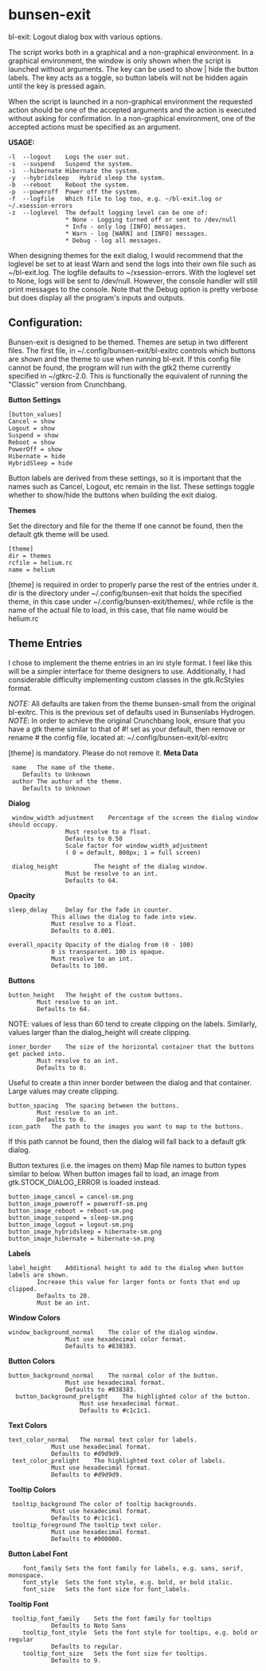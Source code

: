 # bunsen-exit

bl-exit:    Logout dialog box with various options.

The script works both in a graphical and a non-graphical environment. In a graphical environment, the window is only shown when the script is launched without arguments. The <Shift> key can be used to show | hide the button labels. The <Shift> key acts as a toggle, so button labels will not be hidden again until the <Shift> key is pressed again.  

When  the script is launched in a non-graphical environment the requested action should be one of the accepted arguments and the action is executed without asking for confirmation.
In a non-graphical environment, one of the accepted actions must be specified as an argument.

**USAGE:**  

	-l	--logout	Logs the user out.
	-s	--suspend	Suspend the system.
	-i	--hibernate	Hibernate the system.
	-y	--hybridsleep	Hybrid sleep the system.
	-b	--reboot	Reboot the system.
	-p	--poweroff	Power off the system.
	-f	--logfile	Which file to log too, e.g. ~/bl-exit.log or ~/.xsession-errors
	-z	--loglevel	The default logging level can be one of:
					* None - Logging turned off or sent to /dev/null
					* Info - only log [INFO] messages.
					* Warn - log [WARN] and [INFO] messages.
					* Debug - log all messages.
When designing themes for the exit dialog, I would recommend that the loglevel be set to at least Warn and send the logs into their own file such as ~/bl-exit.log. The logfile defaults to ~/xsession-errors. With the loglevel set to None, logs will be sent to /dev/null. However, the console handler will still print messages to the console. Note that the Debug option is pretty verbose but does display all the program's inputs and outputs. 
## Configuration:

Bunsen-exit is designed to be themed. Themes are setup in two different files. The first file, in ~/.config/bunsen-exit/bl-exitrc controls which buttons are shown and the theme to use when running bl-exit. If this config file cannot be found, the program will run with the gtk2 theme currently specified in ~/gtkrc-2.0. This is functionally the equivalent of running the "Classic" version from Crunchbang.

**Button Settings**

	[button_values] 
	Cancel = show 
	Logout = show 
	Suspend = show 
	Reboot = show 
	PowerOff = show 
	Hibernate = hide
	HybridSleep = hide

Button labels are derived from these settings, so it is important that the names such as Cancel, Logout, etc remain in the list. These settings toggle whether to show/hide the buttons when building the exit dialog.

**Themes**

Set the directory and file for the theme
If one cannot be found, then the default gtk theme will be used.

	[theme]
	dir = themes
	rcfile = helium.rc
	name = helium
[theme] is required in order to properly parse the rest of the entries under it. dir is the directory under ~/.config/bunsen-exit that holds the specified theme, in this case under ~/.config/bunsen-exit/themes/, while rcfile is the name of the actual file to load, in this case, that file name would be helium.rc

## Theme Entries
I chose to implement the theme entries in an ini style format. I feel like this will be a simpler interface for theme designers to use. Additionally, I had considerable difficulty implementing custom classes in the gtk.RcStyles format. 

*NOTE:* All defaults are taken from the theme bunsen-small from the original bl-exitrc. 
This is the previous set of defaults used in Bunsenlabs Hydrogen. 
*NOTE*: In order to achieve the original Crunchbang look, ensure that you have a gtk theme similar to that of #! set as your default, then remove or rename # the config file, located at: ~/.config/bunsen-exit/bl-exitrc

[theme] is mandatory. Please do not remove it. 
**Meta Data**
	
	 name	The name of the theme.
		Defaults to Unknown 
	 author	The author of the theme.
		Defaults to Unknown

**Dialog**

	 window_width adjustment	Percentage of the screen the dialog window should occupy. 
					Must resolve to a float. 
					Defaults to 0.50 
					Scale factor for window_width_adjustment 
					( 0 = default, 800px; 1 = full screen)

	 dialog_height			The height of the dialog window. 
					Must be resolve to an int. 
					Defaults to 64.
**Opacity**

	sleep_delay		Delay for the fade in counter. 
				This allows the dialog to fade into view.
				Must resolve to a float. 
				Defaults to 0.001.

	overall_opacity	Opacity of the dialog from (0 - 100)
				0 is transparent. 100 is opaque. 
				Must resolve to an int. 
				Defaults to 100.
**Buttons**

	button_height	The height of the custom buttons.
			Must resolve to an int.
			Defaults to 64.
  
NOTE: values of less than 60 tend to create clipping on the labels. Similarly, values larger than the dialog_height will create clipping.

	inner_border	The size of the horizontal container that the buttons get packed into. 
			Must resolve to an int. 
			Defaults to 0.
Useful to create a thin inner border between the dialog and that container. Large values may create clipping.

	button_spacing	The spacing between the buttons. 
			Must resolve to an int. 
			Defaults to 0.
	icon_path	The path to the images you want to map to the buttons.
 
If this path cannot be found, then the dialog will fall back to a default gtk dialog.
   
   Button textures (i.e. the images on them) Map file names to button types similar to below. When button images fail to load, an image from gtk.STOCK_DIALOG_ERROR is loaded instead.

	button_image_cancel = cancel-sm.png
	button_image_poweroff = poweroff-sm.png
	button_image_reboot = reboot-sm.png
	button_image_suspend = sleep-sm.png
	button_image_logout = logout-sm.png
	button_image_hybridsleep = hibernate-sm.png
	button_image_hibernate = hibernate-sm.png
  **Labels**
   

	label_height	Additional height to add to the dialog when button labels are shown. 
			Increase this value for larger fonts or fonts that end up clipped. 
			Defaults to 20. 
			Must be an int.
**Window Colors**
   

	window_background_normal	The color of the dialog window. 
					Must use hexadecimal color format. 
					Defaults to #838383.
**Button Colors**
  

	button_background_normal	The normal color of the button. 
					Must use hexadecimal format. 
					Defaults to #838383.
	  button_background_prelight	The highlighted color of the button. 
						Must use hexadecimal format. 
						Defaults to #c1c1c1.
**Text Colors**
   

	text_color_normal	The normal text color for labels. 
				Must use hexadecimal format.
				Defaults to #d9d9d9.
	 text_color_prelight	The highlighted text color of labels. 
				Must use hexadecimal format.
				Defaults to #d9d9d9.
**Tooltip Colors**
   

	 tooltip_background	The color of tooltip backgrounds.
				Must use hexadecimal format.
				Defaults to #c1c1c1.
	 tooltip_foreground	The tooltip text color. 
				Must use hexadecimal format.
				Defaults to #000000.
**Button Label Font**

		font_family	Sets the font family for labels, e.g. sans, serif, monospace. 
		font_style	Sets the font style, e.g. bold, or bold italic.
		font_size	Sets the font size for font_labels.
**Tooltip Font**
   

	 tooltip_font_family	Sets the font family for tooltips
				Defaults to Noto Sans
		tooltip_font_style	Sets the font style for tooltips, e.g. bold or regular
				Defaults to regular.
		tooltip_font_size	Sets the font size for tooltips.
				Defaults to 9.
